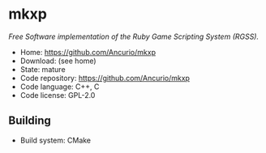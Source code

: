 # mkxp

_Free Software implementation of the Ruby Game Scripting System (RGSS)._

- Home: https://github.com/Ancurio/mkxp
- Download: (see home)
- State: mature
- Code repository: https://github.com/Ancurio/mkxp
- Code language: C++, C
- Code license: GPL-2.0

## Building

- Build system: CMake


